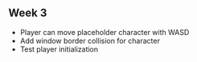 ## Week 3

- Player can move placeholder character with WASD
- Add window border collision for character
- Test player initialization